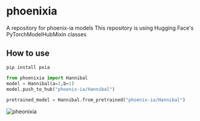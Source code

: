 # phoenixia
A repository for phoenix-ia models 
This repository is using Hugging Face's PyTorchModelHubMixin classes

## How to use

```
pip install pxia
```

```python
from phoenixia import Hannibal
model = Hannibal(a=2,b=1)
model.push_to_hub("phoenix-ia/Hannibal")

pretrained_model = Hannibal.from_pretrained("phoenix-ia/Hannibal")
```


![pheonixia](https://github.com/not-lain/pxia/blob/main/logo.png?raw=true)